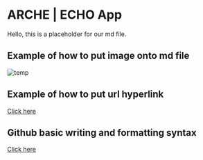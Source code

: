 # ARCHE | ECHO App

Hello, this is a placeholder for our md file.

## Example of how to put image onto md file

![temp](https://i.chzbgr.com/original/1960454/h334C4A4C/pop-the-popcat)

## Example of how to put url hyperlink
[Click here](https://www.mkdocs.org/getting-started/)

## Github basic writing and formatting syntax
[Click here](https://docs.github.com/en/github/writing-on-github/getting-started-with-writing-and-formatting-on-github/basic-writing-and-formatting-syntax)
